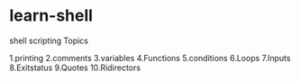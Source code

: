 # learn-shell

shell scripting Topics


1.printing
2.comments
3.variables
4.Functions
5.conditions
6.Loops
7.Inputs
8.Exitstatus
9.Quotes
10.Ridirectors